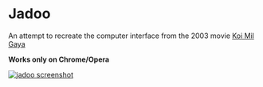 # Jadoo

 An attempt to recreate the computer interface from the 2003 movie [Koi Mil Gaya](https://en.wikipedia.org/wiki/Koi..._Mil_Gaya)

**Works only on Chrome/Opera**

<a href="http://arjun.ninja/jadoo">![jadoo screenshot](http://arjun.ninja/blog/images/jadoo.png)</a>
